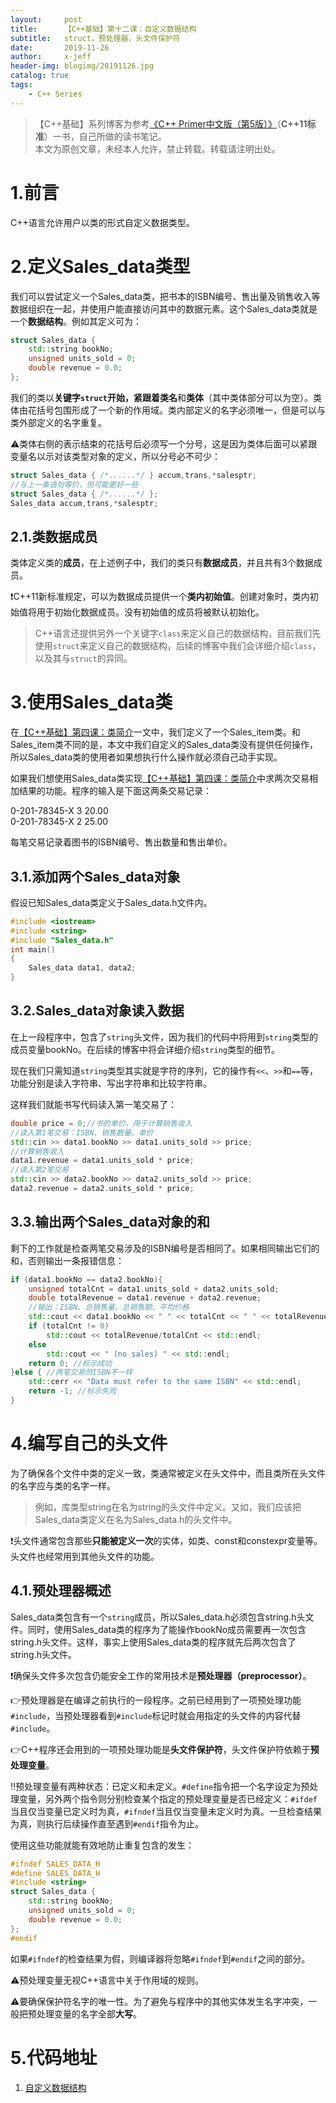 ```yaml
---
layout:     post
title:      【C++基础】第十二课：自定义数据结构
subtitle:   struct，预处理器，头文件保护符
date:       2019-11-26
author:     x-jeff
header-img: blogimg/20191126.jpg
catalog: true
tags:
    - C++ Series
---
```

>【C++基础】系列博客为参考[《C++ Primer中文版（第5版）》](https://www.phei.com.cn/module/goods/wssd_content.jsp?bookid=37655)（**C++11标准**）一书，自己所做的读书笔记。  
>本文为原创文章，未经本人允许，禁止转载。转载请注明出处。

# 1.前言

C++语言允许用户以类的形式自定义数据类型。

# 2.定义Sales\_data类型

我们可以尝试定义一个Sales\_data类，把书本的ISBN编号、售出量及销售收入等数据组织在一起，并使用户能直接访问其中的数据元素。这个Sales\_data类就是一个**数据结构**。例如其定义可为：

```c++
struct Sales_data {
    std::string bookNo;
    unsigned units_sold = 0;
    double revenue = 0.0;
};
```

我们的类以**关键字`struct`**开始，紧跟着**类名**和**类体**（其中类体部分可以为空）。类体由花括号包围形成了一个新的作用域。类内部定义的名字必须唯一，但是可以与类外部定义的名字重复。

⚠️类体右侧的表示结束的花括号后必须写一个分号，这是因为类体后面可以紧跟变量名以示对该类型对象的定义，所以分号必不可少：

```c++
struct Sales_data { /*......*/ } accum,trans,*salesptr;
//与上一条语句等价，但可能更好一些
struct Sales_data { /*......*/ };
Sales_data accum,trans,*salesptr;
```

## 2.1.类数据成员

类体定义类的**成员**，在上述例子中，我们的类只有**数据成员**，并且共有3个数据成员。

❗️C++11新标准规定，可以为数据成员提供一个**类内初始值**。创建对象时，类内初始值将用于初始化数据成员。没有初始值的成员将被默认初始化。

>C++语言还提供另外一个关键字`class`来定义自己的数据结构，目前我们先使用`struct`来定义自己的数据结构，后续的博客中我们会详细介绍`class`，以及其与`struct`的异同。

# 3.使用Sales\_data类

在[【C++基础】第四课：类简介](http://shichaoxin.com/2019/03/28/C++基础-第四课-类简介/)一文中，我们定义了一个Sales\_item类。和Sales\_item类不同的是，本文中我们自定义的Sales\_data类没有提供任何操作，所以Sales\_data类的使用者如果想执行什么操作就必须自己动手实现。

如果我们想使用Sales\_data类实现[【C++基础】第四课：类简介](http://shichaoxin.com/2019/03/28/C++基础-第四课-类简介/)中求两次交易相加结果的功能。程序的输入是下面这两条交易记录：

0-201-78345-X 3 20.00      
0-201-78345-X 2 25.00      

每笔交易记录着图书的ISBN编号、售出数量和售出单价。

## 3.1.添加两个Sales\_data对象

假设已知Sales\_data类定义于Sales\_data.h文件内。

```c++
#include <iostream>
#include <string>
#include "Sales_data.h"
int main()
{
	Sales_data data1, data2;
}
```

## 3.2.Sales\_data对象读入数据

在上一段程序中，包含了`string`头文件，因为我们的代码中将用到`string`类型的成员变量bookNo。在后续的博客中将会详细介绍`string`类型的细节。

现在我们只需知道`string`类型其实就是字符的序列，它的操作有`<<`、`>>`和`==`等，功能分别是读入字符串、写出字符串和比较字符串。

这样我们就能书写代码读入第一笔交易了：

```c++
double price = 0;//书的单价，用于计算销售收入
//读入第1笔交易：ISBN、销售数量、单价
std::cin >> data1.bookNo >> data1.units_sold >> price;
//计算销售收入
data1.revenue = data1.units_sold * price;
//读入第2笔交易
std::cin >> data2.bookNo >> data2.units_sold >> price;
data2.revenue = data2.units_sold * price;
```

## 3.3.输出两个Sales\_data对象的和

剩下的工作就是检查两笔交易涉及的ISBN编号是否相同了。如果相同输出它们的和，否则输出一条报错信息：

```c++
if (data1.bookNo == data2.bookNo){
	unsigned totalCnt = data1.units_sold + data2.units_sold;
	double totalRevenue = data1.revenue + data2.revenue;
	//输出：ISBN、总销售量、总销售额、平均价格
	std::cout << data1.bookNo << " " << totalCnt << " " << totalRevenue << " ";
	if (totalCnt != 0)
		std::cout << totalRevenue/totalCnt << std::endl;
	else
		std::cout << " (no sales) " << std::endl;
	return 0; //标示成功
}else { //两笔交易的ISBN不一样
	std::cerr << "Data must refer to the same ISBN" << std::endl;
	return -1; //标示失败
}
```

# 4.编写自己的头文件

为了确保各个文件中类的定义一致，类通常被定义在头文件中，而且类所在头文件的名字应与类的名字一样。

>例如，库类型string在名为string的头文件中定义。又如，我们应该把Sales\_data类定义在名为Sales\_data.h的头文件中。

❗️头文件通常包含那些**只能被定义一次**的实体，如类、const和constexpr变量等。头文件也经常用到其他头文件的功能。

## 4.1.预处理器概述

Sales\_data类包含有一个`string`成员，所以Sales\_data.h必须包含string.h头文件。同时，使用Sales\_data类的程序为了能操作bookNo成员需要再一次包含string.h头文件。这样，事实上使用Sales\_data类的程序就先后两次包含了string.h头文件。

❗️确保头文件多次包含仍能安全工作的常用技术是**预处理器（preprocessor）**。

👉预处理器是在编译之前执行的一段程序。之前已经用到了一项预处理功能`#include`，当预处理器看到`#include`标记时就会用指定的头文件的内容代替`#include`。

👉C++程序还会用到的一项预处理功能是**头文件保护符**，头文件保护符依赖于**预处理变量**。

‼️预处理变量有两种状态：已定义和未定义。`#define`指令把一个名字设定为预处理变量，另外两个指令则分别检查某个指定的预处理变量是否已经定义：`#ifdef`当且仅当变量已定义时为真，`#ifndef`当且仅当变量未定义时为真。一旦检查结果为真，则执行后续操作直至遇到`#endif`指令为止。

使用这些功能就能有效地防止重复包含的发生：

```c++
#ifndef SALES_DATA_H
#define SALES_DATA_H
#include <string>
struct Sales_data {
	std::string bookNo;
	unsigned units_sold = 0;
	double revenue = 0.0;
};
#endif
```

如果`#ifndef`的检查结果为假，则编译器将忽略`#ifndef`到`#endif`之间的部分。

⚠️预处理变量无视C++语言中关于作用域的规则。

⚠️要确保保护符名字的唯一性。为了避免与程序中的其他实体发生名字冲突，一般把预处理变量的名字全部**大写**。

# 5.代码地址

1. [自定义数据结构](https://github.com/x-jeff/CPlusPlus_Code_Demo/tree/master/Demo12)